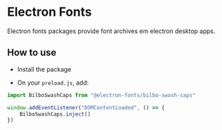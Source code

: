 # Electron Fonts

Electron fonts packages provide font archives em electron desktop apps.

## How to use

* Install the package

* On your `preload.js`, add:

```ts
import BilboSwashCaps from "@electron-fonts/bilbo-swash-caps"

window.addEventListener("DOMContentLoaded", () => {
    BilboSwashCaps.inject()
})
```